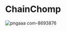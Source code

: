 # ChainChomp

![pngaaa com-8693876](https://user-images.githubusercontent.com/35882/218286642-67985b6f-d483-49be-825b-f62b72c469cd.png)
